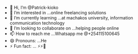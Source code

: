 - 👋 Hi, I’m @Patrick-kioko
- 👀 I’m interested in ...online freelancing solutions
- 🌱 I’m currently learning ...at machakos university, information communication technology 
- 💞️ I’m looking to collaborate on ...helping people online
- 📫 How to reach me ...Whatsapp me @+254115100645
- 😄 Pronouns: ...He
- ⚡ Fun fact: ...
⚡⚡📑
<!---
Patrick-kioko/Patrick-kioko is a ✨ special ✨ repository because its `README.md` (this file) appears on your GitHub profile.
You can click the Preview link to take a look at your changes.
--->
